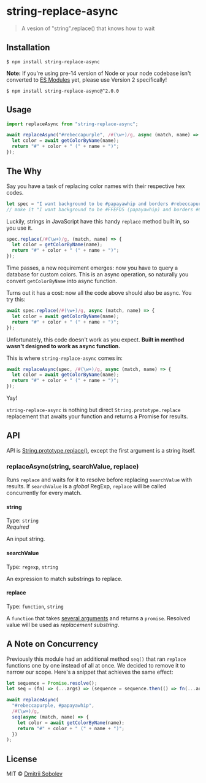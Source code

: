 # string-replace-async

> A vesion of "string".replace() that knows how to wait

## Installation

```
$ npm install string-replace-async
```

**Note:** If you're using pre-14 version of Node or your node codebase isn't converted to [ES Modules](https://nodejs.org/api/esm.html#esm_introduction) yet, please use Version 2 specifically!

```
$ npm install string-replace-async@^2.0.0
```

## Usage

```js
import replaceAsync from "string-replace-async";

await replaceAsync("#rebeccapurple", /#(\w+)/g, async (match, name) => {
  let color = await getColorByName(name);
  return "#" + color + " (" + name + ")";
});
```

## The Why

Say you have a task of replacing color names with their respective hex codes.

```js
let spec = "I want background to be #papayawhip and borders #rebeccapurple.";
// make it "I want background to be #FFEFD5 (papayawhip) and borders #663399 (rebeccapurple).";
```

Luckily, strings in JavaScript have this handy `replace` method built in, so you use it.

```js
spec.replace(/#(\w+)/g, (match, name) => {
  let color = getColorByName(name);
  return "#" + color + " (" + name + ")";
});
```

Time passes, a new requirement emerges: now you have to query a database for custom colors. This is an async operation, so naturally you convert `getColorByName` into async function.

Turns out it has a cost: now all the code above should also be async. You try this:

```js
await spec.replace(/#(\w+)/g, async (match, name) => {
  let color = await getColorByName(name);
  return "#" + color + " (" + name + ")";
});
```

Unfortunately, this code doesn't work as you expect. **Built in menthod wasn't designed to work as async function.**

This is where `string-replace-async` comes in:

```js
await replaceAsync(spec, /#(\w+)/g, async (match, name) => {
  let color = await getColorByName(name);
  return "#" + color + " (" + name + ")";
});
```

Yay!

`string-replace-async` is nothing but direct `String.prototype.replace` replacement that awaits your function and returns a Promise for results.

## API

API is
[String.prototype.replace()](https://developer.mozilla.org/en-US/docs/Web/JavaScript/Reference/Global_Objects/String/replace), except the first argument is a string itself.

### replaceAsync(string, searchValue, replace)

Runs `replace` and waits for it to resolve before replacing `searchValue` with results. If `searchValue` is a _global_ RegExp, `replace` will be called concurrently for every match.

#### string

Type: `string`  
_Required_

An input string.

#### searchValue

Type: `regexp`, `string`

An expression to match substrings to replace.

#### replace

Type: `function`, `string`

A `function` that takes [several arguments](https://developer.mozilla.org/en-US/docs/Web/JavaScript/Reference/Global_Objects/String/replace#Specifying_a_function_as_a_parameter) and returns a `promise`. Resolved value will be used as _replacement substring_.

## A Note on Concurrency

Previously this module had an additional method `seq()` that ran `replace` functions one by one instead of all at once. We decided to remove it to narrow our scope. Here's a snippet that achieves the same effect:

```js
let sequence = Promise.resolve();
let seq = (fn) => (...args) => (sequence = sequence.then(() => fn(...args)));

await replaceAsync(
  "#rebeccapurple, #papayawhip",
  /#(\w+)/g,
  seq(async (match, name) => {
    let color = await getColorByName(name);
    return "#" + color + " (" + name + ")";
  })
);
```

## License

MIT © [Dmitrii Sobolev](http://github.com/dsblv)
